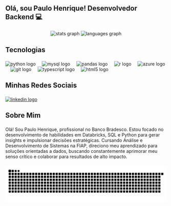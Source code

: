 <h2 align="left">Olá, sou Paulo Henrique! Desenvolvedor Backend  💻 </h2>

###

<div align="center">
  <img src="https://github-readme-stats.vercel.app/api?username=PauloHenrique63&hide_title=false&hide_rank=false&show_icons=true&include_all_commits=true&count_private=true&disable_animations=false&theme=dracula&locale=en&hide_border=false" height="150" alt="stats graph"  />
  <img src="https://github-readme-stats.vercel.app/api/top-langs?username=PauloHenrique63&locale=en&hide_title=false&layout=compact&card_width=320&langs_count=5&theme=dracula&hide_border=false" height="150" alt="languages graph"  />
</div>

###

<h2 align="left">Tecnologias</h2>

###

<div align="left">
  <img src="https://cdn.jsdelivr.net/gh/devicons/devicon/icons/python/python-original-wordmark.svg" height="30" alt="python logo"  />
  <img width="12" />
  <img src="https://cdn.jsdelivr.net/gh/devicons/devicon/icons/mysql/mysql-original.svg" height="30" alt="mysql logo"  />
  <img width="12" />
  <img src="https://cdn.jsdelivr.net/gh/devicons/devicon/icons/pandas/pandas-original.svg" height="30" alt="pandas logo"  />
  <img width="12" />
  <img src="https://skillicons.dev/icons?i=r" height="30" alt="r logo"  />
  <img width="12" />
  <img src="https://cdn.jsdelivr.net/gh/devicons/devicon/icons/azure/azure-original.svg" height="30" alt="azure logo"  />
  <img width="12" />
  <img src="https://skillicons.dev/icons?i=git" height="30" alt="git logo"  />
  <img width="12" />
  <img src="https://cdn.jsdelivr.net/gh/devicons/devicon/icons/typescript/typescript-original.svg" height="30" alt="typescript logo"  />
  <img width="12" />
  <img src="https://cdn.jsdelivr.net/gh/devicons/devicon/icons/html5/html5-plain-wordmark.svg" height="30" alt="html5 logo"  />
</div>

###

<h2 align="left">Minhas Redes Sociais</h2>

###


<div align="left">
  <a href="https://www.linkedin.com/in/ph-golovanevsky/" target="_blank">
    <img src="https://img.shields.io/static/v1?message=LinkedIn&logo=linkedin&label=&color=0077B5&logoColor=white&labelColor=&style=for-the-badge" height="35" alt="linkedin logo"  />
  </a>
 
</div>

###

<h2 align="left">Sobre Mim</h2>

###

<p align="left">Olá! Sou Paulo Henrique, profissional no Banco Bradesco. Estou focado no desenvolvimento de habilidades em Databricks, SQL e Python para gerar insights e impulsionar decisões estratégicas. Cursando Análise e Desenvolvimento de Sistemas na FIAP, direciono meu aprendizado para soluções orientadas a dados, buscando constantemente aprimorar meu senso crítico e colaborar para resultados de alto impacto.</p>

###

<img src="https://raw.githubusercontent.com/PauloHenrique63/PauloHenrique63/output/snake.svg" alt="Snake animation" />

###
